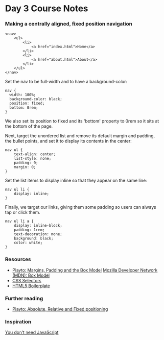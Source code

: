 # Day 3 Course Notes

### Making a centrally aligned, fixed position navigation

```
<nav>
    <ul>
        <li>
            <a href="index.html">Home</a>
        </li>
        <li>
            <a href="about.html">About</a>
        </li>
    </ul>
</nav>
```

Set the nav to be full-width and to have a background-color:

```
nav {
  width: 100%;
  background-color: black;
  position: fixed;
  bottom: 0rem;
}
```

We also set its position to fixed and its 'bottom' property to 0rem so it sits at the bottom of the page.

Next, target the unordered list and remove its default margin and padding, the bullet points, and set it to display its contents in the center:

```
nav ul {
    text-align: center;
    list-style: none;
    padding: 0;
    margin: 0;
}
```

Set the list items to display inline so that they appear on the same line:

```
nav ul li {
    display: inline;
}
```

Finally, we target our links, giving them some padding so users can always tap or click them.

```
nav ul li a {
    display: inline-block;
    padding: 1rem;
    text-decoration: none;
    background: black;
    color: white;
}
```




### Resources

* [Playto: Margins, Padding and the Box Model](https://learn.playto.io/html-css/lesson/9)
[Mozilla Developer Network (MDN): Box Model](https://developer.mozilla.org/en-US/docs/Web/CSS/CSS_Box_Model/Introduction_to_the_CSS_box_model)
* [CSS Selectors](http://www.w3schools.com/cssref/css_selectors.asp)
* [HTML5 Boilerplate](http://html5boilerplate.com)

### Further reading

* [Playto: Absolute, Relative and Fixed positioning](https://learn.playto.io/html-css/lesson/12)

### Inspiration

[You don't need JavaScript](https://github.com/NamPNQ/You-Dont-Need-Javascript)
